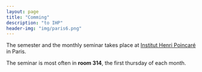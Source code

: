 ```yaml
---
layout: page
title: "Comming"
description: "to IHP"
header-img: "img/paris6.png"
---
```


The semester and the monthly seminar takes place at [Institut Henri Poincaré](http://www.ihp.fr/) in Paris.

The seminar is most often in **room 314**, the first thursday of each month.

